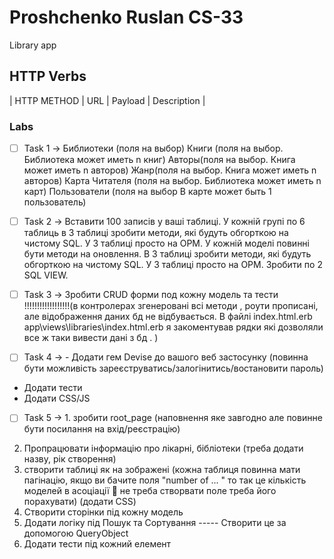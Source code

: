 
# Proshchenko Ruslan CS-33


Library app

## HTTP Verbs
| HTTP METHOD | URL             | Payload | Description                  |


 ### Labs
 
- [ ] Task 1 ->
Библиотеки (поля на выбор)
Книги (поля на выбор. Библиотека может иметь n книг)
Авторы(поля на выбор. Книга может иметь n авторов)
Жанр(поля на выбор. Книга может иметь n авторов)
Карта Читателя (поля на выбор. Библиотека может иметь n карт)
Пользователи (поля на выбор В карте может быть 1 пользователь)

- [ ] Task 2 -> Вставити 100 записів у ваші таблиці. У кожній групі по 6 таблиць в 3 таблиці зробити методи, які будуть обгорткою на чистому SQL. У 3 таблиці просто на ОРМ.
У кожній моделі повинні бути методи на оновлення. В 3 таблиці зробити методи, які будуть обгорткою на чистому SQL. У 3 таблиці просто на ОРМ.
Зробити по 2 SQL VIEW.

- [ ] Task 3 -> Зробити CRUD форми под кожну модель та тести 
!!!!!!!!!!!!!!!!!!(в контролерах згенеровані всі методи , роути прописані, але відображення даних бд не відбувається. В файлі index.html.erb app\views\libraries\index.html.erb я закоментував рядки які дозволяли все ж таки вивести дані з бд . )

- [ ] Task 4 ->  - Додати гем Devise до вашого веб застосунку (повинна бути можливість зареєструватись/залогінитись/востановити пароль)
- Додати тести
- Додати CSS/JS

- [ ] Task 5 -> 1.  зробити root_page (наповнення яке завгодно але повинне бути посилання на  вхід/реєстрацію)
2. Пропрацювати інформацію про лікарні, бібліотеки (треба додати назву, рік створення)
3.  створити таблиці як на зображені (кожна таблиця повинна мати пагінацію,  якщо ви бачите поля "number of ... " то так це кількість моделей в асоціації 🙂 не треба створвати поле треба його порахувати) (додати CSS) 
4. Створити сторінки під кожну модель
5. Додати логіку під Пошук та Сортування ----- Створити це за допомогою QueryObject
6. Додати тести під кожний елемент
                    
                    



